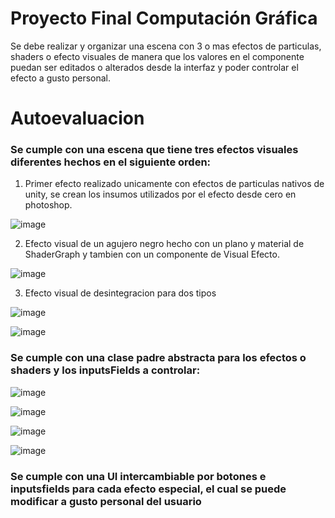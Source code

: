 # Proyecto Final Computación Gráfica

Se debe realizar y organizar una escena con 3 o mas efectos de particulas, shaders o efecto visuales de manera que los valores en el componente puedan ser editados o alterados desde la interfaz y poder controlar el efecto a gusto personal.

# Autoevaluacion

### Se cumple con una escena que tiene tres efectos visuales diferentes hechos en el siguiente orden:
1. Primer efecto realizado unicamente con efectos de particulas nativos de unity, se crean los insumos utilizados por el efecto desde cero en photoshop.

![image](https://github.com/Michikatsu0/ProyectoFinal_Computacion_Grafica/assets/68073260/12b92b0d-5d9d-4ffe-86aa-5f8c361d4084)

2. Efecto visual de un agujero negro hecho con un plano y material de ShaderGraph y tambien con un componente de Visual Efecto. 

![image](https://github.com/Michikatsu0/ProyectoFinal_Computacion_Grafica/assets/68073260/12bcfd3b-6945-4437-a376-b5b84693f091)

3.  Efecto visual de desintegracion para dos tipos 
 
![image](https://github.com/Michikatsu0/ProyectoFinal_Computacion_Grafica/assets/68073260/2d70f3cc-b358-4421-a5c1-986a415a047d)

![image](https://github.com/Michikatsu0/ProyectoFinal_Computacion_Grafica/assets/68073260/dbb2b677-fea9-4028-abc1-9b4809cd3bee)

### Se cumple con una clase padre abstracta para los efectos o shaders y los inputsFields a controlar:

![image](https://github.com/Michikatsu0/ProyectoFinal_Computacion_Grafica/assets/68073260/1ff32ef1-caea-4a3f-8864-ccf398a0adfd)

![image](https://github.com/Michikatsu0/ProyectoFinal_Computacion_Grafica/assets/68073260/452fe210-c4f7-4500-8c23-563ec10f30a8)

![image](https://github.com/Michikatsu0/ProyectoFinal_Computacion_Grafica/assets/68073260/a28955e6-bd80-4f6d-8d76-55e4cdf88683)

![image](https://github.com/Michikatsu0/ProyectoFinal_Computacion_Grafica/assets/68073260/d8c0db0f-43e2-4d92-878c-5189fce35a09)

### Se cumple con una UI intercambiable por botones e inputsfields para cada efecto especial, el cual se puede modificar a gusto personal del usuario
